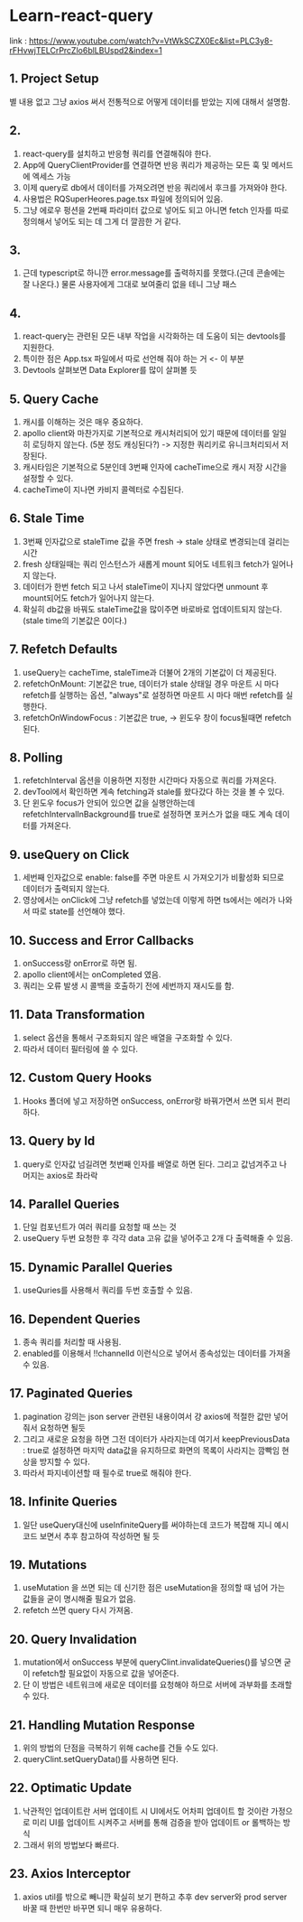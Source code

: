 # Learn-react-query 

link : https://www.youtube.com/watch?v=VtWkSCZX0Ec&list=PLC3y8-rFHvwjTELCrPrcZlo6blLBUspd2&index=1

## 1. Project Setup 
별 내용 없고 그냥 axios 써서 전통적으로 어떻게 데이터를 받았는 지에 대해서 설명함. 

## 2. 
1) react-query를 설치하고 반응형 쿼리를 연결해줘야 한다. 
2) App에 QueryClientProvider를 연결하면 반응 쿼리가 제공하는 모든 훅 및 메서드에 엑세스 가능 
3) 이제 query로 db에서 데이터를 가져오려면 반응 쿼리에서 후크를 가져와야 한다. 
4) 사용법은 RQSuperHeores.page.tsx 파일에 정의되어 있음. 
5) 그냥 에로우 펑션을 2번째 파라미터 값으로 넣어도 되고 아니면 fetch 인자를 따로 정의해서 넣어도 되는 데 그게 더 깔끔한 거 같다. 

## 3. 
1) 근데 typescript로 하니깐 error.message를 출력하지를 못했다.(근데 콘솔에는 잘 나온다.) 물론 사용자에게 그대로 보여줄리 없을 테니 그냥 패스 

## 4. 
1) react-query는 관련된 모든 내부 작업을 시각화하는 데 도움이 되는 devtools를 지원한다. 
2) 특이한 점은 App.tsx 파일에서 따로 선언해 줘야 하는 거 <ReactQueryDevtools> <- 이 부분 
3) Devtools 살펴보면 Data Explorer를 많이 살펴볼 듯 

## 5. Query Cache
1) 캐시를 이해하는 것은 매우 중요하다. 
2) apollo client와 마찬가지로 기본적으로 캐시처리되어 있기 때문에 데이터를 일일히 로딩하지 않는다. (5분 정도 캐싱된다?) -> 지정한 쿼리키로 유니크처리되서 저장된다. 
3) 캐시타임은 기본적으로 5분인데 3번째 인자에 cacheTime으로 캐시 저장 시간을 설정할 수 있다. 
4) cacheTime이 지나면 카비지 콜렉터로 수집된다. 

## 6. Stale Time
1) 3번째 인자값으로 staleTime 값을 주면 fresh -> stale 상태로 변경되는데 걸리는 시간 
2) fresh 상태일때는 쿼리 인스턴스가 새롭게 mount 되어도 네트워크 fetch가 일어나지 않는다. 
3) 데이터가 한번 fetch 되고 나서 staleTime이 지나지 않았다면 unmount 후 mount되어도 fetch가 일어나지 않는다. 
4) 확실히 db값을 바꿔도 staleTime값을 많이주면 바로바로 업데이트되지 않는다. (stale time의 기본값은 0이다.)

## 7. Refetch Defaults
1) useQuery는 cacheTime, staleTime과 더불어 2개의 기본값이 더 제공된다.
2) refetchOnMount: 기본값은 true, 데이터가 stale 상태일 경우 마운트 시 마다 refetch를 실행하는 옵션, "always"로 설정하면 마운트 시 마다 매번 refetch를 실행한다. 
3) refetchOnWindowFocus : 기본값은 true, -> 윈도우 창이 focus될때면 refetch된다. 

## 8. Polling 
1) refetchInterval 옵션을 이용하면 지정한 시간마다 자동으로 쿼리를 가져온다. 
2) devTool에서 확인하면 계속 fetching과 stale를 왔다갔다 하는 것을 볼 수 있다. 
3) 단 윈도우 focus가 안되어 있으면 값을 실행안하는데 refetchIntervalInBackground를 true로 설정하면 포커스가 없을 때도 계속 데이터를 가져온다. 

## 9. useQuery on Click 
1) 세번째 인자값으로 enable: false를 주면 마운트 시 가져오기가 비활성화 되므로 데이터가 출력되지 않는다. 
2) 영상에서는 onClick에 그냥 refetch를 넣었는데 이렇게 하면 ts에서는 에러가 나와서 따로 state를 선언해야 했다. 

## 10. Success and Error Callbacks 
1) onSuccess랑 onError로 하면 됨. 
2) apollo client에서는 onCompleted 였음. 
3) 쿼리는 오류 발생 시 콜백을 호출하기 전에 세번까지 재시도를 함. 

## 11. Data Transformation 
1) select 옵션을 통해서 구조화되지 않은 배열을 구조화할 수 있다. 
2) 따라서 데이터 필터링에 쓸 수 있다. 

## 12. Custom Query Hooks 
1) Hooks 폴더에 넣고 저장하면 onSuccess, onError랑 바꿔가면서 쓰면 되서 편리하다. 

## 13. Query by Id 
1) query로 인자값 넘길려면 첫번째 인자를 배열로 하면 된다. 그리고 값넘겨주고 나머지는 axios로 촤라락

## 14. Parallel Queries 
1) 단일 컴포넌트가 여러 쿼리를 요청할 때 쓰는 것 
2) useQuery 두번 요청한 후 각각 data 고유 값을 넣어주고 2개 다 출력해줄 수 있음. 

## 15. Dynamic Parallel Queries 
1) useQuries를 사용해서 쿼리를 두번 호출할 수 있음.

## 16. Dependent Queries 
1) 종속 쿼리를 처리할 때 사용됨. 
2) enabled를 이용해서 !!channelId 이런식으로 넣어서 종속성있는 데이터를 가져올 수 있음. 


## 17. Paginated Queries 
1) pagination 강의는 json server 관련된 내용이여서 걍 axios에 적절한 값만 넣어줘서 요청하면 될듯 
2) 그리고 새로운 요청을 하면 그전 데이터가 사라지는데 여기서 keepPreviousData : true로 설정하면 마지막 data값을 유지하므로 화면의 목록이 사라지는 깜빡임 현상을 방지할 수 있다. 
3) 따라서 파지네이션할 때 필수로 true로 해줘야 한다. 

## 18. Infinite Queries 
1) 일단 useQuery대신에 useInfiniteQuery를 써야하는데 코드가 복잡해 지니 예시 코드 보면서 추후 참고하여 작성하면 될 듯 

## 19. Mutations 
1) useMutation 을 쓰면 되는 데 신기한 점은 useMutation을 정의할 때 넘어 가는 값들을 굳이 명시해줄 필요가 없음. 
2) refetch 쓰면 query 다시 가져옴.

## 20. Query Invalidation 
1) mutation에서 onSuccess 부분에 queryClint.invalidateQueries()를 넣으면 굳이 refetch할 필요없이 자동으로 값을 넣어준다.
2) 단 이 방법은 네트워크에 새로운 데이터를 요청해야 하므로 서버에 과부화를 초래할 수 있다. 
## 21. Handling Mutation Response
1) 위의 방법의 단점을 극복하기 위해 cache를 건들 수도 있다. 
2) queryClint.setQueryData()를 사용하면 된다.

## 22. Optimatic Update
1) 낙관적인 업데이트란 서버 업데이트 시 UI에서도 어차피 업데이트 할 것이란 가정으로 미리 UI를 업데이트 시켜주고 서버를 통해 검증을 받아 업데이트 or 롤백하는 방식 
2) 그래서 위의 방법보다 빠르다. 

## 23. Axios Interceptor 
1) axios util를 밖으로 빼니깐 확실히 보기 편하고 추후 dev server와 prod server 바꿀 때 한번만 바꾸면 되니 매우 유용하다. 
